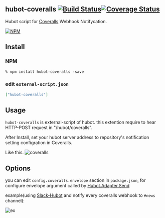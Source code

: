 hubot-coveralls [![Build Status](https://travis-ci.org/nikezono/hubot-coveralls.png)](https://travis-ci.org/nikezono/hubot-coveralls)[![Coverage Status](https://coveralls.io/repos/nikezono/hubot-coveralls/badge.png)](https://coveralls.io/r/nikezono/hubot-coveralls)
---

Hubot script for [Coveralls](https://coveralls.io/) Webhook Notifycation.

[![NPM](https://nodei.co/npm/hubot-coveralls.png)](https://nodei.co/npm/hubot-coveralls/)

Install
-------

### NPM

    % npm install hubot-coveralls -save


### edit `external-script.json`

```json
["hubot-coveralls"]
```


Usage
-----

`hubot-coveralls` is external-script of hubot. this extention require to hear HTTP-POST request in "/hubot/coveralls".

After Install, set your hubot server address to repository's notification setting configration in Coveralls.

Like this.
![coveralls](http://gyazo.com/c64a03e3591e0a69b40a8685c553afd5.png)


Options
---

you can edit `config.coveralls.envelope` section in  `package.json`, for configure envelope argument called by [Hubot.Adapter.Send](https://github.com/github/hubot/blob/master/src/adapter.coffee#L15)

example(using [Slack-Hubot](https://github.com/tinyspeck/hubot-slack) and notify every coveralls webhook to `#news` channel):

![ex](http://gyazo.com/41ddb3a51248795e06ca6cbb86d26c53.png)
